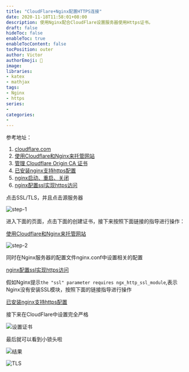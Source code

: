 ```yaml
---
title: "CloudFlare+Nginx配置HTTPS连接"
date: 2020-11-18T11:58:01+08:00
description: 使用Nginx配合CloudFlare设置服务器使用Https证书。
draft: false
hideToc: false
enableToc: true
enableTocContent: false
tocPosition: outer
author: Victor
authorEmoji: 👻
image:
libraries:
- katex
- mathjax
tags:
- Nginx
- https
series:
-
categories:
-
---
```






参考地址：

1. [cloudflare.com](cloudflare.com)
2. [使用Cloudflare和Nginx来托管网站](https://www.howtoing.com/how-to-host-a-website-using-cloudflare-and-nginx-on-ubuntu-16-04)
3. [管理 Cloudflare Origin CA 证书](https://support.cloudflare.com/hc/zh-cn/articles/115000479507-%E7%AE%A1%E7%90%86-Cloudflare-Origin-CA-%E8%AF%81%E4%B9%A6#h_30e5cf09-6e98-48e1-a9f1-427486829feb)
4. [已安装nginx支持https配置](https://blog.seosiwei.com/detail/28) 
5. [nginx启动、重启、关闭](https://www.cnblogs.com/zyw-205520/p/5064568.html)
6. [nginx配置ssl实现https访问](https://juejin.im/post/6844903729632641031)



点击SSL/TLS，并且点击源服务器

![step-1](https://i.loli.net/2020/11/14/Tv9LkRB7Yh8JrxI.png)

进入下面的页面，点击下面的创建证书，接下来按照下面链接的指导进行操作：

[使用Cloudflare和Nginx来托管网站](https://www.howtoing.com/how-to-host-a-website-using-cloudflare-and-nginx-on-ubuntu-16-04)

![step-2](https://i.loli.net/2020/11/14/CaQ95uL1UJIAn4p.png)

同时在Nginx服务器的配置文件nginx.conf中设置相关的配置

[nginx配置ssl实现https访问](https://juejin.im/post/6844903729632641031)

假如Nginx提示`the "ssl" parameter requires ngx_http_ssl_module`,表示Nginx没有安装SSL模块，按照下面的链接指导进行操作

[已安装nginx支持https配置](https://blog.seosiwei.com/detail/28) 



接下来在CloudFlare中设置完全严格

![设置证书](https://i.loli.net/2020/11/14/QaDIqk9Nu1cphKm.png)



最后就可以看到小锁头啦

![结果](https://i.loli.net/2020/11/14/IaFNt5AQJhGDlOx.png)



![TLS](https://i.loli.net/2020/11/14/DCE8PlWAexgaFH2.png)




